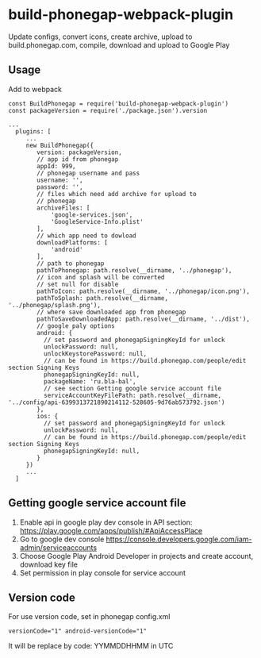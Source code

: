 # build-phonegap-webpack-plugin
Update configs, convert icons, create archive, upload to build.phonegap.com, compile, download and upload to Google Play

## Usage
Add to webpack
```
const BuildPhonegap = require('build-phonegap-webpack-plugin')
const packageVersion = require('./package.json').version

...
  plugins: [
     ...
     new BuildPhonegap({
        version: packageVersion,
        // app id from phonegap
        appId: 999,
        // phonegap username and pass
        username: '',
        password: '',
        // files which need add archive for upload to
        // phonegap
        archiveFiles: [
            'google-services.json',
            'GoogleService-Info.plist'
        ],
        // which app need to dowload
        downloadPlatforms: [
            'android'
        ],
        // path to phonegap
        pathToPhonegap: path.resolve(__dirname, '../phonegap'),
        // icon and splash will be converted
        // set null for disable
        pathToIcon: path.resolve(__dirname, '../phonegap/icon.png'),
        pathToSplash: path.resolve(__dirname, '../phonegap/splash.png'),
        // where save downloaded app from phonegap
        pathToSaveDownloadedApp: path.resolve(__dirname, '../dist'),
        // google paly options
        android: {
          // set password and phonegapSigningKeyId for unlock
          unlockPassword: null,
          unlockKeystorePassword: null,
          // can be found in https://build.phonegap.com/people/edit section Signing Keys
          phonegapSigningKeyId: null,
          packageName: 'ru.bla-bal',
          // see section Getting google service account file
          serviceAccountKeyFilePath: path.resolve(__dirname, '../config/api-6399313721890214112-528605-9d76ab573792.json')
        },
        ios: {
          // set password and phonegapSigningKeyId for unlock
          unlockPassword: null,
          // can be found in https://build.phonegap.com/people/edit section Signing Keys
          phonegapSigningKeyId: null,
        }
     })  
     ...
  ]
```

## Getting google service account file
1. Enable api in google play dev console in API section: https://play.google.com/apps/publish/#ApiAccessPlace
2. Go to google dev console https://console.developers.google.com/iam-admin/serviceaccounts
3. Choose Google Play Android Developer in projects and create account, download key file
4. Set permission in play console for service account

## Version code
For use version code, set in phonegap config.xml
```
versionCode="1" android-versionCode="1"
```
It will be replace by code: YYMMDDHHMM in UTC
